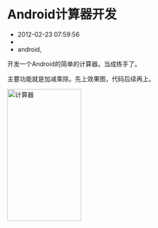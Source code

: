 # Android计算器开发
- 2012-02-23 07:59:56
- 
- android,

开发一个Android的简单的计算器。当成练手了。

主要功能就是加减乘除。先上效果图，代码后续再上。

<a href="http://binkery.com/wp-content/uploads/2012/02/capture.png"><img class="size-medium wp-image-276 alignleft" title="计算器效果图" src="http://binkery.com/wp-content/uploads/2012/02/capture-168x300.png" alt="计算器" width="168" height="300" /></a>